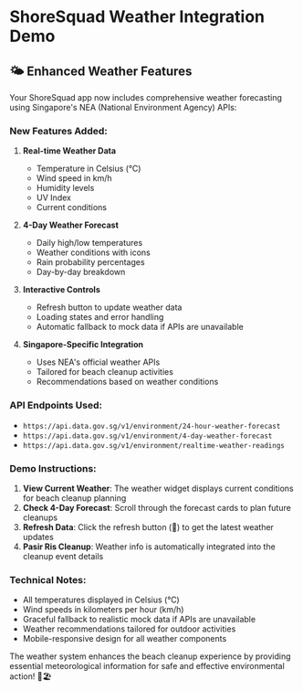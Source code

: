 # ShoreSquad Weather Integration Demo

## 🌤️ Enhanced Weather Features

Your ShoreSquad app now includes comprehensive weather forecasting using Singapore's NEA (National Environment Agency) APIs:

### New Features Added:

1. **Real-time Weather Data** 
   - Temperature in Celsius (°C)
   - Wind speed in km/h
   - Humidity levels
   - UV Index
   - Current conditions

2. **4-Day Weather Forecast**
   - Daily high/low temperatures
   - Weather conditions with icons
   - Rain probability percentages
   - Day-by-day breakdown

3. **Interactive Controls**
   - Refresh button to update weather data
   - Loading states and error handling
   - Automatic fallback to mock data if APIs are unavailable

4. **Singapore-Specific Integration**
   - Uses NEA's official weather APIs
   - Tailored for beach cleanup activities
   - Recommendations based on weather conditions

### API Endpoints Used:

- `https://api.data.gov.sg/v1/environment/24-hour-weather-forecast`
- `https://api.data.gov.sg/v1/environment/4-day-weather-forecast`
- `https://api.data.gov.sg/v1/environment/realtime-weather-readings`

### Demo Instructions:

1. **View Current Weather**: The weather widget displays current conditions for beach cleanup planning
2. **Check 4-Day Forecast**: Scroll through the forecast cards to plan future cleanups
3. **Refresh Data**: Click the refresh button (🔄) to get the latest weather updates
4. **Pasir Ris Cleanup**: Weather info is automatically integrated into the cleanup event details

### Technical Notes:

- All temperatures displayed in Celsius (°C)
- Wind speeds in kilometers per hour (km/h)
- Graceful fallback to realistic mock data if APIs are unavailable
- Weather recommendations tailored for outdoor activities
- Mobile-responsive design for all weather components

The weather system enhances the beach cleanup experience by providing essential meteorological information for safe and effective environmental action! 🌊🏖️
